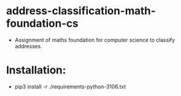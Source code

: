 # address-classification-math-foundation-cs
- Assignment of maths foundation for computer science to classify addresses.

# Installation:
- pip3 install -r ./requirements-python-3106.txt
